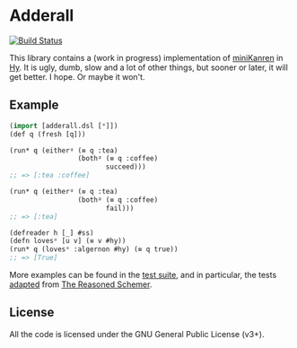 Adderall
========

[![Build Status](https://travis-ci.org/algernon/adderall.png?branch=master)](https://travis-ci.org/algernon/adderall)

This library contains a (work in progress) implementation of
[miniKanren][mk] in [Hy][hylang]. It is ugly, dumb, slow and a lot of
other things, but sooner or later, it will get better. I hope. Or
maybe it won't.

 [mk]: http://minikanren.org/
 [hylang]: http://hylang.org/

Example
-------

```lisp
(import [adderall.dsl [*]])
(def q (fresh [q]))

(run* q (eitherᵍ (≡ q :tea)
                 (bothᵍ (≡ q :coffee)
                        succeed)))
;; => [:tea :coffee]

(run* q (eitherᵍ (≡ q :tea)
                 (bothᵍ (≡ q :coffee)
                        fail)))
;; => [:tea]

(defreader h [_] #ss)
(defn lovesᵒ [u v] (≡ v #hy))
(run* q (lovesᵒ :algernon #hy) (≡ q true))
;; => [True]
```

More examples can be found in the [test suite][t:generic], and in
particular, the tests [adapted][t:trs] from
[The Reasoned Schemer][trs].

 [t:generic]: https://github.com/algernon/adderall/blob/master/tests/adderall_test.hy
 [t:trs]: https://github.com/algernon/adderall/blob/master/tests/reasoned_schemer.hy
 [trs]: http://mitpress.mit.edu/books/reasoned-schemer

License
-------

All the code is licensed under the GNU General Public License (v3+).
